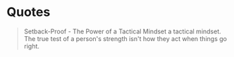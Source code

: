 # Quotes

> Setback-Proof - The Power of a Tactical Mindset a tactical mindset.
> The true test of a person's strength isn't how they act when things go right.
